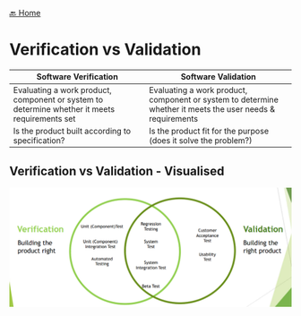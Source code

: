 [🔙 Home](../home.md)



# Verification vs Validation

| Software Verification                                                                         | Software Validation                                                                                          |
|-----------------------------------------------------------------------------------------------|--------------------------------------------------------------------------------------------------------------|
| Evaluating a work product, component or system to determine whether it meets requirements set | Evaluating a work product, component or system to determine whether it meets the user needs & requirements |
| Is the product built according to specification?                                              | Is the product fit for the purpose (does it solve the problem?)                                              |

## Verification vs Validation - Visualised
![image1.png](assets/image1.png)